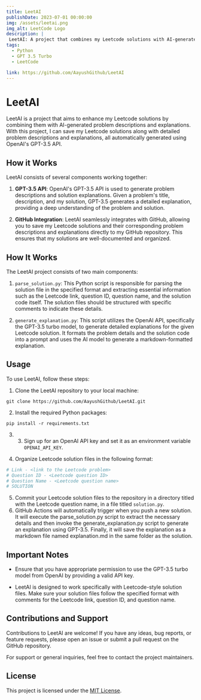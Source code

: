 ```yaml
---
title: LeetAI
publishDate: 2023-07-01 00:00:00
img: /assets/leetai.png
img_alt: LeetCode Logo
description: |
 LeetAI: A project that combines my Leetcode solutions with AI-generated problem descriptions and explanations.
tags:
  - Python
  - GPT 3.5 Turbo
  - LeetCode

link: https://github.com/AayushGithub/LeetAI
---
```

# LeetAI

LeetAI is a project that aims to enhance my Leetcode solutions by combining them with AI-generated problem descriptions and explanations. With this project, I can save my Leetcode solutions along with detailed problem descriptions and explanations, all automatically generated using OpenAI's GPT-3.5 API.

## How it Works

LeetAI consists of several components working together:

1. **GPT-3.5 API**: OpenAI's GPT-3.5 API is used to generate problem descriptions and solution explanations. Given a problem's title, description, and my solution, GPT-3.5 generates a detailed explanation, providing a deep understanding of the problem and solution.

2. **GitHub Integration**: LeetAI seamlessly integrates with GitHub, allowing you to save my Leetcode solutions and their corresponding problem descriptions and explanations directly to my GitHub repository. This ensures that my solutions are well-documented and organized.

## How It Works

The LeetAI project consists of two main components:

1. `parse_solution.py`: This Python script is responsible for parsing the solution file in the specified format and extracting essential information such as the Leetcode link, question ID, question name, and the solution code itself. The solution files should be structured with specific comments to indicate these details.

2. `generate_explanation.py`: This script utilizes the OpenAI API, specifically the GPT-3.5 turbo model, to generate detailed explanations for the given Leetcode solution. It formats the problem details and the solution code into a prompt and uses the AI model to generate a markdown-formatted explanation.

## Usage

To use LeetAI, follow these steps:

1. Clone the LeetAI repository to your local machine:
```
git clone https://github.com/AayushGithub/LeetAI.git
```
2. Install the required Python packages:
```
pip install -r requirements.txt
```
3. 3. Sign up for an OpenAI API key and set it as an environment variable `OPENAI_API_KEY`.

4. Organize Leetcode solution files in the following format:

```python
# Link - <link to the Leetcode problem>
# Question ID - <Leetcode question ID>
# Question Name - <Leetcode question name>
# SOLUTION
```
5. Commit your Leetcode solution files to the repository in a directory titled with the Leetcode question name, in a file titled `solution.py`.
6. GitHub Actions will automatically trigger when you push a new solution. It will execute the parse_solution.py script to extract the necessary details and then invoke the generate_explanation.py script to generate an explanation using GPT-3.5. Finally, it will save the explanation as a markdown file named explanation.md in the same folder as the solution.

## Important Notes
* Ensure that you have appropriate permission to use the GPT-3.5 turbo model from OpenAI by providing a valid API key.

* LeetAI is designed to work specifically with Leetcode-style solution files. Make sure your solution files follow the specified format with comments for the Leetcode link, question ID, and question name.

## Contributions and Support

Contributions to LeetAI are welcome! If you have any ideas, bug reports, or feature requests, please open an issue or submit a pull request on the GitHub repository.

For support or general inquiries, feel free to contact the project maintainers.

## License

This project is licensed under the [MIT License](LICENSE).
